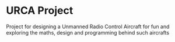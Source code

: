 # URCA Project
 Project for designing a Unmanned Radio Control Aircraft for fun and exploring the maths, design and programming behind such aircrafts
